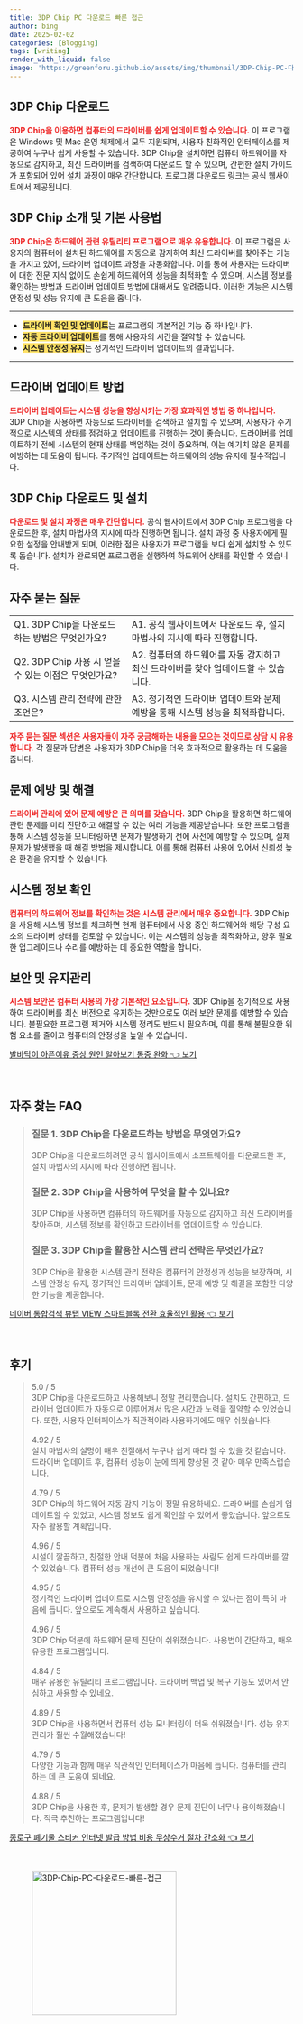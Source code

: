 ```yaml
---
title: 3DP Chip PC 다운로드 빠른 접근
author: bing
date: 2025-02-02
categories: [Blogging]
tags: [writing]
render_with_liquid: false
image: 'https://greenforu.github.io/assets/img/thumbnail/3DP-Chip-PC-다운로드-빠른-접근.webp'
---
```



<h2 id='3DP Chip 다운로드'>3DP Chip 다운로드</h2>

<p><b><span style="color: #ee2323;">3DP Chip을 이용하면 컴퓨터의 드라이버를 쉽게 업데이트할 수 있습니다.</span></b> 이 프로그램은 Windows 및 Mac 운영 체제에서 모두 지원되며, 사용자 친화적인 인터페이스를 제공하여 누구나 쉽게 사용할 수 있습니다. 3DP Chip을 설치하면 컴퓨터 하드웨어를 자동으로 감지하고, 최신 드라이버를 검색하여 다운로드 할 수 있으며, 간편한 설치 가이드가 포함되어 있어 설치 과정이 매우 간단합니다. 프로그램 다운로드 링크는 공식 웹사이트에서 제공됩니다.</p>

<h2 id='3DP Chip 소개 및 기본 사용법'>3DP Chip 소개 및 기본 사용법</h2>

<p><b><span style="color: #ee2323;">3DP Chip은 하드웨어 관련 유틸리티 프로그램으로 매우 유용합니다.</span></b> 이 프로그램은 사용자의 컴퓨터에 설치된 하드웨어를 자동으로 감지하여 최신 드라이버를 찾아주는 기능을 가지고 있어, 드라이버 업데이트 과정을 자동화합니다. 이를 통해 사용자는 드라이버에 대한 전문 지식 없이도 손쉽게 하드웨어의 성능을 최적화할 수 있으며, 시스템 정보를 확인하는 방법과 드라이버 업데이트 방법에 대해서도 알려줍니다. 이러한 기능은 시스템 안정성 및 성능 유지에 큰 도움을 줍니다.</p>

<hr />

<ul>
    <li><b><span style="background-color: #ffe066;">드라이버 확인 및 업데이트</span></b>는 프로그램의 기본적인 기능 중 하나입니다.</li>
    <li><b><span style="background-color: #ffe066;">자동 드라이버 업데이트</span></b>를 통해 사용자의 시간을 절약할 수 있습니다.</li>
    <li><b><span style="background-color: #ffe066;">시스템 안정성 유지</span></b>는 정기적인 드라이버 업데이트의 결과입니다.</li>
</ul>

<hr />

<h2 id='드라이버 업데이트 방법'>드라이버 업데이트 방법</h2>

<p><b><span style="color: #ee2323;">드라이버 업데이트는 시스템 성능을 향상시키는 가장 효과적인 방법 중 하나입니다.</span></b> 3DP Chip을 사용하면 자동으로 드라이버를 검색하고 설치할 수 있으며, 사용자가 주기적으로 시스템의 상태를 점검하고 업데이트를 진행하는 것이 좋습니다. 드라이버를 업데이트하기 전에 시스템의 현재 상태를 백업하는 것이 중요하며, 이는 예기치 않은 문제를 예방하는 데 도움이 됩니다. 주기적인 업데이트는 하드웨어의 성능 유지에 필수적입니다.</p>

<h2 id='3DP Chip 다운로드 및 설치'>3DP Chip 다운로드 및 설치</h2>

<p><b><span style="color: #ee2323;">다운로드 및 설치 과정은 매우 간단합니다.</span></b> 공식 웹사이트에서 3DP Chip 프로그램을 다운로드한 후, 설치 마법사의 지시에 따라 진행하면 됩니다. 설치 과정 중 사용자에게 필요한 설정을 안내받게 되며, 이러한 점은 사용자가 프로그램을 보다 쉽게 설치할 수 있도록 돕습니다. 설치가 완료되면 프로그램을 실행하여 하드웨어 상태를 확인할 수 있습니다.</p>

<h2 id='자주 묻는 질문'>자주 묻는 질문</h2>

<table>
    <tr>
        <td>Q1. 3DP Chip을 다운로드하는 방법은 무엇인가요?</td>
        <td>A1. 공식 웹사이트에서 다운로드 후, 설치 마법사의 지시에 따라 진행합니다.</td>
    </tr>
    <tr>
        <td>Q2. 3DP Chip 사용 시 얻을 수 있는 이점은 무엇인가요?</td>
        <td>A2. 컴퓨터의 하드웨어를 자동 감지하고 최신 드라이버를 찾아 업데이트할 수 있습니다.</td>
    </tr>
    <tr>
        <td>Q3. 시스템 관리 전략에 관한 조언은?</td>
        <td>A3. 정기적인 드라이버 업데이트와 문제 예방을 통해 시스템 성능을 최적화합니다.</td>
    </tr>
</table>

<p><b><span style="color: #ee2323;">자주 묻는 질문 섹션은 사용자들이 자주 궁금해하는 내용을 모으는 것이므로 상담 시 유용합니다.</span></b> 각 질문과 답변은 사용자가 3DP Chip을 더욱 효과적으로 활용하는 데 도움을 줍니다.</p>

<h2 id='문제 예방 및 해결'>문제 예방 및 해결</h2>

<p><b><span style="color: #ee2323;">드라이버 관리에 있어 문제 예방은 큰 의미를 갖습니다.</span></b> 3DP Chip을 활용하면 하드웨어 관련 문제를 미리 진단하고 해결할 수 있는 여러 기능을 제공받습니다. 또한 프로그램을 통해 시스템 성능을 모니터링하면 문제가 발생하기 전에 사전에 예방할 수 있으며, 실제 문제가 발생했을 때 해결 방법을 제시합니다. 이를 통해 컴퓨터 사용에 있어서 신뢰성 높은 환경을 유지할 수 있습니다.</p>

<h2 id='시스템 정보 확인'>시스템 정보 확인</h2>

<p><b><span style="color: #ee2323;">컴퓨터의 하드웨어 정보를 확인하는 것은 시스템 관리에서 매우 중요합니다.</span></b> 3DP Chip을 사용해 시스템 정보를 체크하면 현재 컴퓨터에서 사용 중인 하드웨어와 해당 구성 요소의 드라이버 상태를 검토할 수 있습니다. 이는 시스템의 성능을 최적화하고, 향후 필요한 업그레이드나 수리를 예방하는 데 중요한 역할을 합니다.</p>

<h2 id='보안 및 유지관리'>보안 및 유지관리</h2>

<p><b><span style="color: #ee2323;">시스템 보안은 컴퓨터 사용의 가장 기본적인 요소입니다.</span></b> 3DP Chip을 정기적으로 사용하여 드라이버를 최신 버전으로 유지하는 것만으로도 여러 보안 문제를 예방할 수 있습니다. 불필요한 프로그램 제거와 시스템 정리도 반드시 필요하며, 이를 통해 불필요한 위험 요소를 줄이고 컴퓨터의 안정성을 높일 수 있습니다.</p>


<p><a class="click-button" title="발바닥이 아픈이유 증상 원인 알아보기 통증 완화" href="https://greenforu.github.io/posts/%EB%B0%9C%EB%B0%94%EB%8B%A5%EC%9D%B4-%EC%95%84%ED%94%88%EC%9D%B4%EC%9C%A0-%EC%A6%9D%EC%83%81-%EC%9B%90%EC%9D%B8-%EC%95%8C%EC%95%84%EB%B3%B4%EA%B8%B0-%ED%86%B5%EC%A6%9D-%EC%99%84%ED%99%94/" rel="dofollow">발바닥이 아픈이유 증상 원인 알아보기 통증 완화 👈 보기</a></p><br>
<h2 id='자주_찾는_FAQ'>자주 찾는 FAQ</h2>
<div itemscope="" itemtype="https://schema.org/FAQPage"> 
<blockquote> 
<div itemscope="" itemprop="mainEntity" itemtype="https://schema.org/Question"> 
<h3 itemprop="name">질문 1. 3DP Chip을 다운로드하는 방법은 무엇인가요?</h3> 
<div itemscope="" itemprop="acceptedAnswer" itemtype="https://schema.org/Answer"> 
<span itemprop="text"> 
<p>3DP Chip을 다운로드하려면 공식 웹사이트에서 소프트웨어를 다운로드한 후, 설치 마법사의 지시에 따라 진행하면 됩니다.</p> 
</span> 
</div> 
</div> 
<div itemscope="" itemprop="mainEntity" itemtype="https://schema.org/Question"> 
<h3 itemprop="name">질문 2. 3DP Chip을 사용하여 무엇을 할 수 있나요?</h3> 
<div itemscope="" itemprop="acceptedAnswer" itemtype="https://schema.org/Answer"> 
<span itemprop="text"> 
<p>3DP Chip을 사용하면 컴퓨터의 하드웨어를 자동으로 감지하고 최신 드라이버를 찾아주며, 시스템 정보를 확인하고 드라이버를 업데이트할 수 있습니다.</p> 
</span> 
</div> 
</div> 
<div itemscope="" itemprop="mainEntity" itemtype="https://schema.org/Question"> 
<h3 itemprop="name">질문 3. 3DP Chip을 활용한 시스템 관리 전략은 무엇인가요?</h3> 
<div itemscope="" itemprop="acceptedAnswer" itemtype="https://schema.org/Answer"> 
<span itemprop="text"> 
<p>3DP Chip을 활용한 시스템 관리 전략은 컴퓨터의 안정성과 성능을 보장하며, 시스템 안정성 유지, 정기적인 드라이버 업데이트, 문제 예방 및 해결을 포함한 다양한 기능을 제공합니다.</p> 
</span> 
</div> 
</div> 
</blockquote> 
</div>
<p><a class="click-button" title="네이버 통합검색 뷰탭 VIEW 스마트블록 전환 효율적인 활용" href="https://greenforu.github.io/posts/%EB%84%A4%EC%9D%B4%EB%B2%84-%ED%86%B5%ED%95%A9%EA%B2%80%EC%83%89-%EB%B7%B0%ED%83%AD-VIEW-%EC%8A%A4%EB%A7%88%ED%8A%B8%EB%B8%94%EB%A1%9D-%EC%A0%84%ED%99%98-%ED%9A%A8%EC%9C%A8%EC%A0%81%EC%9D%B8-%ED%99%9C%EC%9A%A9/" rel="dofollow">네이버 통합검색 뷰탭 VIEW 스마트블록 전환 효율적인 활용 👈 보기</a></p><br>
<h2 id='후기'>후기</h2>
<div itemscope itemtype="https://schema.org/Product">
  <blockquote>
  <div itemprop="review" itemscope itemtype="https://schema.org/Review">
      <div itemprop="reviewRating" itemscope itemtype="https://schema.org/Rating"> <span itemprop="ratingValue">5.0</span> / <span itemprop="bestRating">5</span> </div>
      <span itemprop="reviewBody">3DP Chip을 다운로드하고 사용해보니 정말 편리했습니다. 설치도 간편하고, 드라이버 업데이트가 자동으로 이루어져서 많은 시간과 노력을 절약할 수 있었습니다. 또한, 사용자 인터페이스가 직관적이라 사용하기에도 매우 쉬웠습니다.</span>
  </div>
  <br>
  <div itemprop="review" itemscope itemtype="https://schema.org/Review">
      <div itemprop="reviewRating" itemscope itemtype="https://schema.org/Rating"> <span itemprop="ratingValue">4.92</span> / <span itemprop="bestRating">5</span> </div>
      <span itemprop="reviewBody">설치 마법사의 설명이 매우 친절해서 누구나 쉽게 따라 할 수 있을 것 같습니다. 드라이버 업데이트 후, 컴퓨터 성능이 눈에 띄게 향상된 것 같아 매우 만족스럽습니다.</span>
  </div>
  <br>
  <div itemprop="review" itemscope itemtype="https://schema.org/Review">
      <div itemprop="reviewRating" itemscope itemtype="https://schema.org/Rating"> <span itemprop="ratingValue">4.79</span> / <span itemprop="bestRating">5</span> </div>
      <span itemprop="reviewBody">3DP Chip의 하드웨어 자동 감지 기능이 정말 유용하네요. 드라이버를 손쉽게 업데이트할 수 있었고, 시스템 정보도 쉽게 확인할 수 있어서 좋았습니다. 앞으로도 자주 활용할 계획입니다.</span>
  </div>
  <br>
  <div itemprop="review" itemscope itemtype="https://schema.org/Review">
      <div itemprop="reviewRating" itemscope itemtype="https://schema.org/Rating"> <span itemprop="ratingValue">4.96</span> / <span itemprop="bestRating">5</span> </div>
      <span itemprop="reviewBody">시설이 깔끔하고, 친절한 안내 덕분에 처음 사용하는 사람도 쉽게 드라이버를 깔 수 있었습니다. 컴퓨터 성능 개선에 큰 도움이 되었습니다!</span>
  </div>
  <br>
  <div itemprop="review" itemscope itemtype="https://schema.org/Review">
      <div itemprop="reviewRating" itemscope itemtype="https://schema.org/Rating"> <span itemprop="ratingValue">4.95</span> / <span itemprop="bestRating">5</span> </div>
      <span itemprop="reviewBody">정기적인 드라이버 업데이트로 시스템 안정성을 유지할 수 있다는 점이 특히 마음에 듭니다. 앞으로도 계속해서 사용하고 싶습니다.</span>
  </div>
  <br>
  <div itemprop="review" itemscope itemtype="https://schema.org/Review">
      <div itemprop="reviewRating" itemscope itemtype="https://schema.org/Rating"> <span itemprop="ratingValue">4.96</span> / <span itemprop="bestRating">5</span> </div>
      <span itemprop="reviewBody">3DP Chip 덕분에 하드웨어 문제 진단이 쉬워졌습니다. 사용법이 간단하고, 매우 유용한 프로그램입니다.</span>
  </div>
  <br>
  <div itemprop="review" itemscope itemtype="https://schema.org/Review">
      <div itemprop="reviewRating" itemscope itemtype="https://schema.org/Rating"> <span itemprop="ratingValue">4.84</span> / <span itemprop="bestRating">5</span> </div>
      <span itemprop="reviewBody">매우 유용한 유틸리티 프로그램입니다. 드라이버 백업 및 복구 기능도 있어서 안심하고 사용할 수 있네요.</span>
  </div>
  <br>
  <div itemprop="review" itemscope itemtype="https://schema.org/Review">
      <div itemprop="reviewRating" itemscope itemtype="https://schema.org/Rating"> <span itemprop="ratingValue">4.89</span> / <span itemprop="bestRating">5</span> </div>
      <span itemprop="reviewBody">3DP Chip을 사용하면서 컴퓨터 성능 모니터링이 더욱 쉬워졌습니다. 성능 유지 관리가 훨씬 수월해졌습니다!</span>
  </div>
  <br>
  <div itemprop="review" itemscope itemtype="https://schema.org/Review">
      <div itemprop="reviewRating" itemscope itemtype="https://schema.org/Rating"> <span itemprop="ratingValue">4.79</span> / <span itemprop="bestRating">5</span> </div>
      <span itemprop="reviewBody">다양한 기능과 함께 매우 직관적인 인터페이스가 마음에 듭니다. 컴퓨터를 관리하는 데 큰 도움이 되네요.</span>
  </div>
  <br>
  <div itemprop="review" itemscope itemtype="https://schema.org/Review">
      <div itemprop="reviewRating" itemscope itemtype="https://schema.org/Rating"> <span itemprop="ratingValue">4.88</span> / <span itemprop="bestRating">5</span> </div>
      <span itemprop="reviewBody">3DP Chip을 사용한 후, 문제가 발생할 경우 문제 진단이 너무나 용이해졌습니다. 적극 추천하는 프로그램입니다!</span>
  </div>
  </blockquote>
</div>
<p><a class="click-button" title="종로구 폐기물 스티커 인터넷 발급 방법 비용 무상수거 절차 간소화" href="https://greenforu.github.io/posts/%EC%A2%85%EB%A1%9C%EA%B5%AC-%ED%8F%90%EA%B8%B0%EB%AC%BC-%EC%8A%A4%ED%8B%B0%EC%BB%A4-%EC%9D%B8%ED%84%B0%EB%84%B7-%EB%B0%9C%EA%B8%89-%EB%B0%A9%EB%B2%95-%EB%B9%84%EC%9A%A9-%EB%AC%B4%EC%83%81%EC%88%98%EA%B1%B0-%EC%A0%88%EC%B0%A8-%EA%B0%84%EC%86%8C%ED%99%94/" rel="dofollow">종로구 폐기물 스티커 인터넷 발급 방법 비용 무상수거 절차 간소화 👈 보기</a></p><br>
<figure class="image"><img src="https://greenforu.github.io/assets/img/thumbnail/3DP-Chip-PC-다운로드-빠른-접근.webp" alt="3DP-Chip-PC-다운로드-빠른-접근" width="256" height="256"></figure>